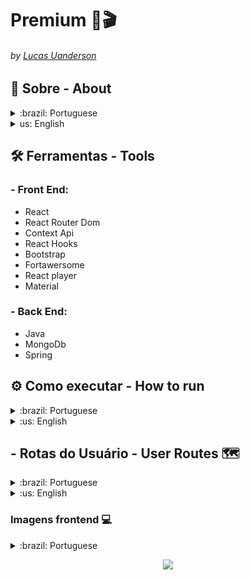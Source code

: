 #  Premium  🍃🎬
###### by _[Lucas Uanderson](https://www.linkedin.com/in/lucasuanderson/)_

## 📃 Sobre - About

<details>
  <summary > :brazil: Portuguese </summary>
  <p>
     Application fullstack de review de filmes de arquitetura fracamente acoplada, essas duas partes (implementadas usando tecnologias diferentes) podem evoluir em paralelo e independentemente uma da outra. 
  </p>
</details>

<details>
  <summary > us: English </summary>
  <p>
    Weakly coupled architecture film review application, these two parts (implemented using different technologies) can evolve in parallel and independently of each other.
  </p>
</details>

## 🛠️ Ferramentas - Tools

### - Front End:
  - React
  - React Router Dom
  - Context Api
  - React Hooks
  - Bootstrap
  - Fortawersome
  - React player
  - Material
  
### - Back End:
  - Java
  - MongoDb
  - Spring


## ⚙️ Como executar - How to run

<details>
  <summary>:brazil: Portuguese </summary>
.
  <p> Acessar a aplicação localmente, instalando as dependências, tanto no (movie_client - frontend) quanto no (movie - backend)</p>
  
Será necessário que a porta 8080 e 3000 estejam disponíveis para a aplicação e MongoDb usará a porta 27017.
  
   - Clone o repositório em: 
```
git@github.com:LucasUanderson/Movie_Fullsatck.git
```
  - Execute o frontend no terminal:
  
  `- Front End: npm start`
  
  - A aplicação irá ficar disponivel nas seguintes rotas:
  
  `- Front End: http://localhost:3000`

  `- Back End: http://localhost:3001`
  </details>

<details>
  <summary>:us: English </summary>
  .
<p>Access the application locally, installing the dependencies, both in (movie_client - frontend) and in (movie - backend)</p>
  
 It will be necessary that port 8080 and 3000 are available for the application and MongoDb will use port 27017.
  
   - Clone the repository at: 
```
git@github.com:LucasUanderson/Movie_Fullsatck.git
```
  - Run frontend in terminal:
  
  `- Front End: npm start`
  
  - The application will be available on the following routes:
  
  `- Front End: http://localhost:3000`

  `- Back End: http://localhost:3001`
   </details>
   
   
  

  ##  - Rotas do Usuário - User Routes 🗺️
  <details>
  <summary>:brazil: Portuguese </summary>
  
  ###  Reviews
  
| Método | Funcionalidade                       | URL                                  |
| ------ | ------------------------------------ | ------------------------------------ |
| `POST` | Realiza o post dos reviews no banco  | http://localhost:8080/api/v1/reviews |

 Nessa requisição `POST` é necessário informar o seguinte JSON:
  
 ```
{
  "body": "Corpo_da_mensagem"
}
```
  
  ### Movie

| Método | Funcionalidade             | URL                                 |
| ------ | -------------------------- | ----------------------------------- |
| `GET` | Recupera filmes do banco | http://localhost:8080/api/v1/movies |

Nessa requisição `GET` é necessário informar o seguinte JSON:

```
{
  "_id": "  ",
  "imdbId": " "
  "title": " ",
  "releaseDate": " "
  "trailerLink": " ",
  "poster": " "
  "genres": " ",
  "backdrops": " "
  "reviewIds": " "
}
```
</details>

<details>
  <summary>:us: English </summary>
  
   ###  Reviews 
  
| Method | Functionality                        | URL                                  |
| ------ | ------------------------------------ | ------------------------------------ |
| `POST` | Post the reviews in the bank         | http://localhost:8080/api/v1/reviews |

In this `POST` request, it is necessary to inform the following JSON:
  
  
  ```
{
  "body": " "
}
```
  
  ### Movie

| Method | Functionality                 | URL                                 |
| ------ | ----------------------------- | ----------------------------------- |
| `GET`  | Retrieve movies from the bank | http://localhost:8080/api/v1/movies |

In this `GET` request, it is necessary to inform the following JSON:

```
{
  "_id": "  ",
  "imdbId": " "
  "title": " ",
  "releaseDate": " "
  "trailerLink": " ",
  "poster": " "
  "genres": " ",
  "backdrops": " "
  "reviewIds": " "
}
```
  
  </details>
  
  ### Imagens frontend 💻
  
  <details>
  <summary>:brazil: Portuguese </summary>
  .
  Para ter acesso ao front end da aplicação, basta apenas acessar o endereço 
  `http://localhost:3000/`
  
  ##  - Home
  <div align="center">
  <img src="./Image/home.png" alt="Premium-home"/>
  </div>
 
  
  ##  - Reviews
  <div align="center">
  <img src="/Image/reviews.png" alt="Premium-reviews"/>
  </div>
  
  ##  - Player
  <div align="center">
  <img src="./Image/players.png" alt="Premium-player"/>
  </div>
  
  </details>

 <p align="center">
<img width=150 src="http://img.shields.io/static/v1?label=STATUS&message=EM%20DESENVOLVIMENTO&color=GREEN&style=for-the-badge"/>
</p>
